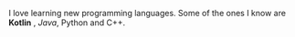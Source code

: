 I love learning new programming languages. Some of the ones I know are **Kotlin** , *Java*, Python and C++.
